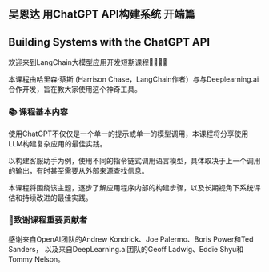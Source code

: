 ## 吴恩达 用ChatGPT API构建系统 开端篇

## Building Systems with the ChatGPT API

欢迎来到LangChain大模型应用开发短期课程👏🏻👏🏻

本课程由哈里森·蔡斯 (Harrison Chase，LangChain作者）与与Deeplearning.ai合作开发，旨在教大家使用这个神奇工具。

### 📚 课程基本内容

使用ChatGPT不仅仅是一个单一的提示或单一的模型调用，本课程将分享使用LLM构建复杂应用的最佳实践。

以构建客服助手为例，使用不同的指令链式调用语言模型，具体取决于上一个调用的输出，有时甚至需要从外部来源查找信息。

本课程将围绕该主题，逐步了解应用程序内部的构建步骤，以及长期视角下系统评估和持续改进的最佳实践。



### 🌹致谢课程重要贡献者

感谢来自OpenAI团队的Andrew Kondrick、Joe Palermo、Boris Power和Ted Sanders，
以及来自DeepLearning.ai团队的Geoff Ladwig、Eddie Shyu和Tommy Nelson。